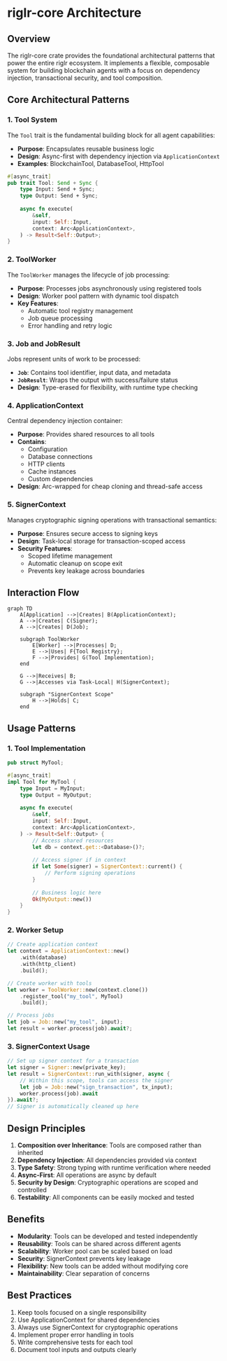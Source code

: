# riglr-core Architecture

## Overview

The riglr-core crate provides the foundational architectural patterns that power the entire riglr ecosystem. It implements a flexible, composable system for building blockchain agents with a focus on dependency injection, transactional security, and tool composition.

## Core Architectural Patterns

### 1. Tool System

The `Tool` trait is the fundamental building block for all agent capabilities:

- **Purpose**: Encapsulates reusable business logic
- **Design**: Async-first with dependency injection via `ApplicationContext`
- **Examples**: BlockchainTool, DatabaseTool, HttpTool

```rust
#[async_trait]
pub trait Tool: Send + Sync {
    type Input: Send + Sync;
    type Output: Send + Sync;
    
    async fn execute(
        &self,
        input: Self::Input,
        context: Arc<ApplicationContext>,
    ) -> Result<Self::Output>;
}
```

### 2. ToolWorker

The `ToolWorker` manages the lifecycle of job processing:

- **Purpose**: Processes jobs asynchronously using registered tools
- **Design**: Worker pool pattern with dynamic tool dispatch
- **Key Features**:
  - Automatic tool registry management
  - Job queue processing
  - Error handling and retry logic

### 3. Job and JobResult

Jobs represent units of work to be processed:

- **`Job`**: Contains tool identifier, input data, and metadata
- **`JobResult`**: Wraps the output with success/failure status
- **Design**: Type-erased for flexibility, with runtime type checking

### 4. ApplicationContext

Central dependency injection container:

- **Purpose**: Provides shared resources to all tools
- **Contains**:
  - Configuration
  - Database connections
  - HTTP clients
  - Cache instances
  - Custom dependencies
- **Design**: Arc-wrapped for cheap cloning and thread-safe access

### 5. SignerContext

Manages cryptographic signing operations with transactional semantics:

- **Purpose**: Ensures secure access to signing keys
- **Design**: Task-local storage for transaction-scoped access
- **Security Features**:
  - Scoped lifetime management
  - Automatic cleanup on scope exit
  - Prevents key leakage across boundaries

## Interaction Flow

```mermaid
graph TD
    A[Application] -->|Creates| B(ApplicationContext);
    A -->|Creates| C(Signer);
    A -->|Creates| D(Job);

    subgraph ToolWorker
        E[Worker] -->|Processes| D;
        E -->|Uses| F{Tool Registry};
        F -->|Provides| G(Tool Implementation);
    end

    G -->|Receives| B;
    G -->|Accesses via Task-Local| H(SignerContext);

    subgraph "SignerContext Scope"
        H -->|Holds| C;
    end
```

## Usage Patterns

### 1. Tool Implementation

```rust
pub struct MyTool;

#[async_trait]
impl Tool for MyTool {
    type Input = MyInput;
    type Output = MyOutput;
    
    async fn execute(
        &self,
        input: Self::Input,
        context: Arc<ApplicationContext>,
    ) -> Result<Self::Output> {
        // Access shared resources
        let db = context.get::<Database>()?;
        
        // Access signer if in context
        if let Some(signer) = SignerContext::current() {
            // Perform signing operations
        }
        
        // Business logic here
        Ok(MyOutput::new())
    }
}
```

### 2. Worker Setup

```rust
// Create application context
let context = ApplicationContext::new()
    .with(database)
    .with(http_client)
    .build();

// Create worker with tools
let worker = ToolWorker::new(context.clone())
    .register_tool("my_tool", MyTool)
    .build();

// Process jobs
let job = Job::new("my_tool", input);
let result = worker.process(job).await?;
```

### 3. SignerContext Usage

```rust
// Set up signer context for a transaction
let signer = Signer::new(private_key);
let result = SignerContext::run_with(signer, async {
    // Within this scope, tools can access the signer
    let job = Job::new("sign_transaction", tx_input);
    worker.process(job).await
}).await?;
// Signer is automatically cleaned up here
```

## Design Principles

1. **Composition over Inheritance**: Tools are composed rather than inherited
2. **Dependency Injection**: All dependencies provided via context
3. **Type Safety**: Strong typing with runtime verification where needed
4. **Async-First**: All operations are async by default
5. **Security by Design**: Cryptographic operations are scoped and controlled
6. **Testability**: All components can be easily mocked and tested

## Benefits

- **Modularity**: Tools can be developed and tested independently
- **Reusability**: Tools can be shared across different agents
- **Scalability**: Worker pool can be scaled based on load
- **Security**: SignerContext prevents key leakage
- **Flexibility**: New tools can be added without modifying core
- **Maintainability**: Clear separation of concerns

## Best Practices

1. Keep tools focused on a single responsibility
2. Use ApplicationContext for shared dependencies
3. Always use SignerContext for cryptographic operations
4. Implement proper error handling in tools
5. Write comprehensive tests for each tool
6. Document tool inputs and outputs clearly